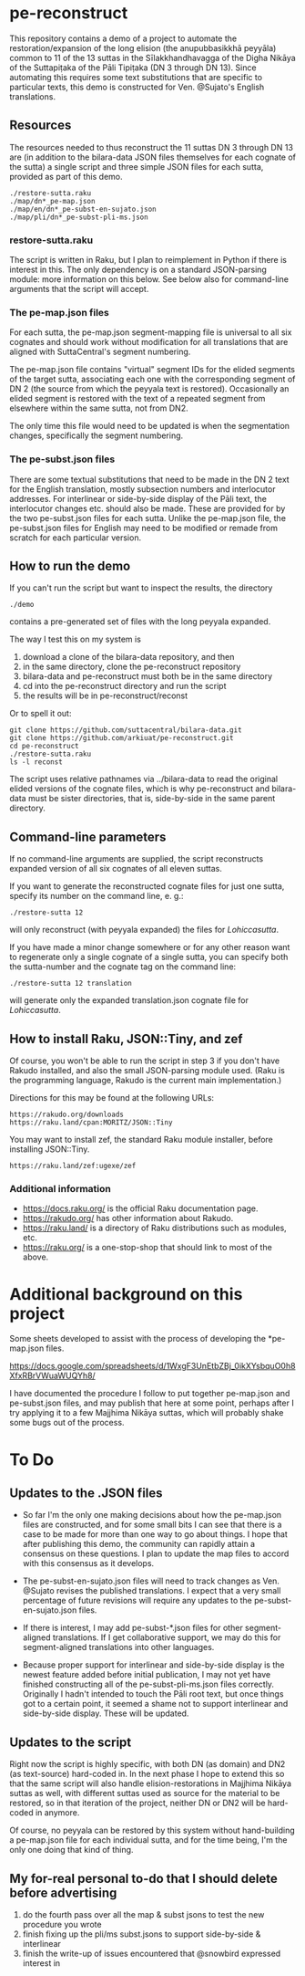pe-reconstruct
==============

This repository contains a demo of a project to automate the
restoration/expansion of the long elision (the anupubbasikkhā
peyyāla) common to 11 of the 13 suttas in the Sīlakkhandhavagga of
the Digha Nikāya of the Suttapiṭaka of the Pāli Tipiṭaka (DN 3
through DN 13). Since automating this requires some text substitutions
that are specific to particular texts, this demo is constructed for
Ven. @Sujato's English translations.

Resources
---------

The resources needed to thus reconstruct the 11 suttas DN 3 through
DN 13 are (in addition to the bilara-data JSON files themselves for
each cognate of the sutta) a single script and three simple JSON
files for each sutta, provided as part of this demo.

    ./restore-sutta.raku
    ./map/dn*_pe-map.json
    ./map/en/dn*_pe-subst-en-sujato.json
    ./map/pli/dn*_pe-subst-pli-ms.json

### restore-sutta.raku ###

The script is written in Raku, but I plan to reimplement in Python
if there is interest in this. The only dependency is on a standard
JSON-parsing module: more information on this below. See below also
for command-line arguments that the script will accept.

### The pe-map.json files ###

For each sutta, the pe-map.json segment-mapping file is universal
to all six cognates and should work without modification for all
translations that are aligned with SuttaCentral's segment numbering.

The pe-map.json file contains "virtual" segment IDs for the elided
segments of the target sutta, associating each one with the
corresponding segment of DN 2 (the source from which the peyyala
text is restored). Occasionally an elided segment is restored with
the text of a repeated segment from elsewhere within the same sutta,
not from DN2.

The only time this file would need to be updated is when the
segmentation changes, specifically the segment numbering.

### The pe-subst.json files ###

There are some textual substitutions that need to be made in the
DN 2 text for the English translation, mostly subsection numbers
and interlocutor addresses. For interlinear or side-by-side display
of the Pāli text, the interlocutor changes etc. should also be made.
These are provided for by the two pe-subst.json files for each
sutta. Unlike the pe-map.json file, the pe-subst.json files for
English may need to be modified or remade from scratch for each
particular version.

How to run the demo
-------------------
If you can't run the script but want to inspect the results, the
directory 

    ./demo 

contains a pre-generated set of files with the long peyyala expanded.

The way I test this on my system is 

1. download a clone of the bilara-data repository, and then
2. in the same directory, clone the pe-reconstruct repository
3. bilara-data and pe-reconstruct must both be in the same directory
4. cd into the pe-reconstruct directory and run the script 
5. the results will be in pe-reconstruct/reconst

Or to spell it out:

    git clone https://github.com/suttacentral/bilara-data.git
    git clone https://github.com/arkiuat/pe-reconstruct.git
    cd pe-reconstruct
    ./restore-sutta.raku
    ls -l reconst

The script uses relative pathnames via ../bilara-data to read the
original elided versions of the cognate files, which is why
pe-reconstruct and bilara-data must be sister directories, that
is, side-by-side in the same parent directory.

Command-line parameters
-----------------------
If no command-line arguments are supplied, the script reconstructs
expanded version of all six cognates of all eleven suttas.

If you want to generate the reconstructed cognate files for just
one sutta, specify its number on the command line, e. g.:

    ./restore-sutta 12

will only reconstruct (with peyyala expanded) the files for
*Lohiccasutta*. 

If you have made a minor change somewhere or for any other reason
want to regenerate only a single cognate of a single sutta, you can
specify both the sutta-number and the cognate tag on the command
line:

    ./restore-sutta 12 translation

will generate only the expanded translation.json cognate file for
*Lohiccasutta*.

How to install Raku, JSON::Tiny, and zef
----------------------------------------
Of course, you won't be able to run the script in step 3 if you don't have
Rakudo installed, and also the small JSON-parsing module used. (Raku is the
programming language, Rakudo is the current main implementation.)

Directions for this may be found at the following URLs:

    https://rakudo.org/downloads
    https://raku.land/cpan:MORITZ/JSON::Tiny

You may want to install zef, the standard Raku module installer,
before installing JSON::Tiny.

    https://raku.land/zef:ugexe/zef

### Additional information ###

* https://docs.raku.org/ is the official Raku documentation page.
* https://rakudo.org/ has other information about Rakudo.
* https://raku.land/ is a directory of Raku distributions such as modules, etc.
* https://raku.org/ is a one-stop-shop that should link to most of the above.

Additional background on this project
=====================================

Some sheets developed to assist with the process of developing the
\*pe-map.json files.

https://docs.google.com/spreadsheets/d/1WxgF3UnEtbZBj_0ikXYsbquO0h8XfxRBrVWuaWUQYh8/

I have documented the procedure I follow to put together pe-map.json
and pe-subst.json files, and may publish that here at some point,
perhaps after I try applying it to a few Majjhima Nikāya suttas,
which will probably shake some bugs out of the process.

To Do
=====

Updates to the .JSON files
--------------------------

* So far I'm the only one making decisions about how the pe-map.json
files are constructed, and for some small bits I can see that there
is a case to be made for more than one way to go about things. I
hope that after publishing this demo, the community can rapidly
attain a consensus on these questions. I plan to update the map
files to accord with this consensus as it develops.

* The pe-subst-en-sujato.json files will need to track changes as
Ven. @Sujato revises the published translations. I expect that a
very small percentage of future revisions will require any updates
to the pe-subst-en-sujato.json files.

* If there is interest, I may add pe-subst-\*.json files for other
segment-aligned translations. If I get collaborative support, we may
do this for segment-aligned translations into other languages.

* Because proper support for interlinear and side-by-side display
is the newest feature added before initial publication, I may not
yet have finished constructing all of the pe-subst-pli-ms.json files
correctly. Originally I hadn't intended to touch the Pāli root
text, but once things got to a certain point, it seemed a shame not
to support interlinear and side-by-side display. These will be
updated.

Updates to the script
---------------------

Right now the script is highly specific, with both DN (as domain)
and DN2 (as text-source) hard-coded in. In the next phase I hope
to extend this so that the same script will also handle
elision-restorations in Majjhima Nikāya suttas as well, with different
suttas used as source for the material to be restored, so in that
iteration of the project, neither DN or DN2 will be hard-coded in
anymore.

Of course, no peyyala can be restored by this system without
hand-building a pe-map.json file for each individual sutta, and for
the time being, I'm the only one doing that kind of thing.


My for-real personal to-do that I should delete before advertising
------------------------------------------------------------------

1. do the fourth pass over all the map & subst jsons to test the new procedure you wrote
2. finish fixing up the pli/ms subst.jsons to support side-by-side & interlinear
3. finish the write-up of issues encountered that @snowbird expressed interest in 
